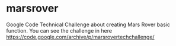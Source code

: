 # marsrover
Google Code Technical Challenge about creating Mars Rover basic function. You can see the challenge in here https://code.google.com/archive/p/marsrovertechchallenge/
